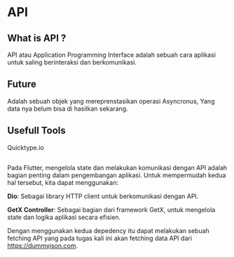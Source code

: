 # API


## What is API ?
API atau Application Programming Interface adalah sebuah cara aplikasi untuk saling berinteraksi dan berkomunikasi.

## Future
Adalah sebuah objek yang mereprenstasikan operasi Asyncronus, Yang data nya belum bisa di hasilkan sekarang.

## Usefull Tools 
Quicktype.io

## 
Pada Flutter, mengelola state dan melakukan komunikasi dengan API adalah bagian penting dalam pengembangan aplikasi. Untuk mempermudah kedua hal tersebut, kita dapat menggunakan:

**Dio**: Sebagai library HTTP client untuk berkomunikasi dengan API.

**GetX Controller**: Sebagai bagian dari framework GetX, untuk mengelola state dan logika aplikasi secara efisien.

Dengan menggunakan kedua depedency itu dapat melakukan sebuah fetching API yang pada tugas kali ini akan fetching data API dari https://dummyjson.com.
